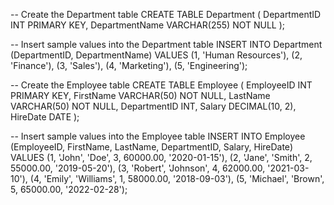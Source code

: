 -- Create the Department table
CREATE TABLE Department (
    DepartmentID INT PRIMARY KEY,
    DepartmentName VARCHAR(255) NOT NULL
);

-- Insert sample values into the Department table
INSERT INTO Department (DepartmentID, DepartmentName)
VALUES
    (1, 'Human Resources'),
    (2, 'Finance'),
    (3, 'Sales'),
    (4, 'Marketing'),
    (5, 'Engineering');

-- Create the Employee table
CREATE TABLE Employee (
    EmployeeID INT PRIMARY KEY,
    FirstName VARCHAR(50) NOT NULL,
    LastName VARCHAR(50) NOT NULL,
    DepartmentID INT,
    Salary DECIMAL(10, 2),
    HireDate DATE
);

-- Insert sample values into the Employee table
INSERT INTO Employee (EmployeeID, FirstName, LastName, DepartmentID, Salary, HireDate)
VALUES
    (1, 'John', 'Doe', 3, 60000.00, '2020-01-15'),
    (2, 'Jane', 'Smith', 2, 55000.00, '2019-05-20'),
    (3, 'Robert', 'Johnson', 4, 62000.00, '2021-03-10'),
    (4, 'Emily', 'Williams', 1, 58000.00, '2018-09-03'),
    (5, 'Michael', 'Brown', 5, 65000.00, '2022-02-28');
